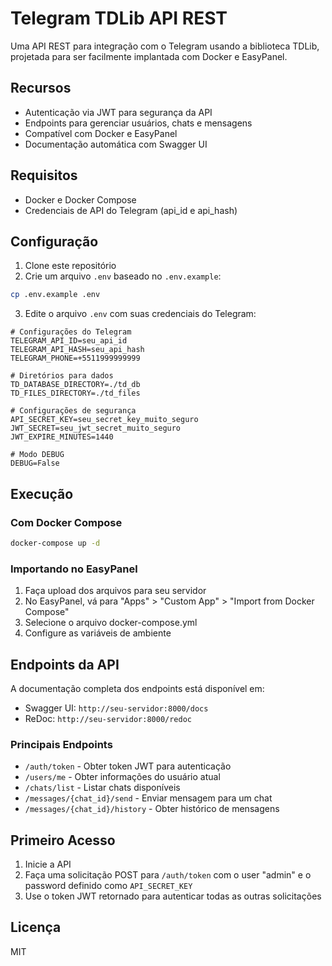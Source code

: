 # Telegram TDLib API REST

Uma API REST para integração com o Telegram usando a biblioteca TDLib, projetada para ser facilmente implantada com Docker e EasyPanel.

## Recursos

- Autenticação via JWT para segurança da API
- Endpoints para gerenciar usuários, chats e mensagens
- Compatível com Docker e EasyPanel
- Documentação automática com Swagger UI

## Requisitos

- Docker e Docker Compose
- Credenciais de API do Telegram (api_id e api_hash)

## Configuração

1. Clone este repositório
2. Crie um arquivo `.env` baseado no `.env.example`:

```bash
cp .env.example .env
```

3. Edite o arquivo `.env` com suas credenciais do Telegram:

```
# Configurações do Telegram
TELEGRAM_API_ID=seu_api_id
TELEGRAM_API_HASH=seu_api_hash
TELEGRAM_PHONE=+5511999999999

# Diretórios para dados
TD_DATABASE_DIRECTORY=./td_db
TD_FILES_DIRECTORY=./td_files

# Configurações de segurança
API_SECRET_KEY=seu_secret_key_muito_seguro
JWT_SECRET=seu_jwt_secret_muito_seguro
JWT_EXPIRE_MINUTES=1440

# Modo DEBUG
DEBUG=False
```

## Execução

### Com Docker Compose

```bash
docker-compose up -d
```

### Importando no EasyPanel

1. Faça upload dos arquivos para seu servidor
2. No EasyPanel, vá para "Apps" > "Custom App" > "Import from Docker Compose"
3. Selecione o arquivo docker-compose.yml
4. Configure as variáveis de ambiente

## Endpoints da API

A documentação completa dos endpoints está disponível em:

- Swagger UI: `http://seu-servidor:8000/docs`
- ReDoc: `http://seu-servidor:8000/redoc`

### Principais Endpoints

- `/auth/token` - Obter token JWT para autenticação
- `/users/me` - Obter informações do usuário atual
- `/chats/list` - Listar chats disponíveis
- `/messages/{chat_id}/send` - Enviar mensagem para um chat
- `/messages/{chat_id}/history` - Obter histórico de mensagens

## Primeiro Acesso

1. Inicie a API
2. Faça uma solicitação POST para `/auth/token` com o user "admin" e o password definido como `API_SECRET_KEY`
3. Use o token JWT retornado para autenticar todas as outras solicitações

## Licença

MIT 